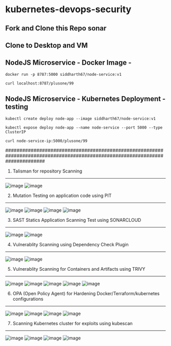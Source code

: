 # kubernetes-devops-security

## Fork and Clone this Repo  sonar

## Clone to Desktop and VM

## NodeJS Microservice - Docker Image -
`docker run -p 8787:5000 siddharth67/node-service:v1`

`curl localhost:8787/plusone/99`
 
## NodeJS Microservice - Kubernetes Deployment - testing
`kubectl create deploy node-app --image siddharth67/node-service:v1`

`kubectl expose deploy node-app --name node-service --port 5000 --type ClusterIP`

`curl node-service-ip:5000/plusone/99`

##############################################################################################################################
1) Talisman for repository Scanning
_____________________________________________________________________________________________________________________________
![image](https://user-images.githubusercontent.com/95608758/225016011-e1f6dbd5-8ab4-4c5f-b287-ef1d7b1cf4f5.png)
![image](https://user-images.githubusercontent.com/95608758/225016080-9beb7bf1-7073-4741-888c-a948033a1634.png)


2) Mutation Testing on application code using  PIT
_____________________________________________________________________________________________________________________________
![image](https://user-images.githubusercontent.com/95608758/225016341-dc39b4c0-3cd0-41e8-b717-20de01cb0472.png)
![image](https://user-images.githubusercontent.com/95608758/225016376-214d27e5-e33a-4182-9891-00df352c3ca9.png)
![image](https://user-images.githubusercontent.com/95608758/225016416-befefaf6-afe8-4089-8669-0dc49f68a6f5.png)
![image](https://user-images.githubusercontent.com/95608758/225016466-100fd30d-eaae-4056-b75f-3ef2ce99fe34.png)

3) SAST Statics Application Scanning Test using SONARCLOUD
_____________________________________________________________________________________________________________________________
![image](https://user-images.githubusercontent.com/95608758/225016905-d51e565a-93df-4652-a68a-d00af76790d7.png)
![image](https://user-images.githubusercontent.com/95608758/225016959-24f4d85a-26a2-45e9-ab43-07099d28c5b4.png)

4) Vulnerablity Scanning using Dependency Check Plugin 
_____________________________________________________________________________________________________________________________
![image](https://user-images.githubusercontent.com/95608758/225017318-7a15c775-0ef7-44a5-b55f-97949fb0ea46.png)
![image](https://user-images.githubusercontent.com/95608758/225017342-8c9a6788-b05b-46a5-a551-4ef2c99859ba.png)

5) Vulnerablity Scanning for Containers and Artifacts using TRIVY
_____________________________________________________________________________________________________________________________
![image](https://user-images.githubusercontent.com/95608758/225017672-9aa5b8e3-dab0-45a4-ba8c-f3bb8930980e.png)
![image](https://user-images.githubusercontent.com/95608758/225017698-544d336e-058d-4486-a88d-30db319ab71a.png)
![image](https://user-images.githubusercontent.com/95608758/225017722-3e3707d1-72f9-470b-ba19-7dd8c5c6ec67.png)
![image](https://user-images.githubusercontent.com/95608758/225017750-f4bdf784-57b6-4bf3-8104-a4ffb5b634ea.png)
![image](https://user-images.githubusercontent.com/95608758/225017766-05edddef-f24c-4002-bc2a-e9a34e0497a8.png)

6) OPA (Open Policy Agent) for Hardening Docker/Terraform/kubernetes configurations
_____________________________________________________________________________________________________________________________
![image](https://user-images.githubusercontent.com/95608758/225018285-1490798f-d2a4-469b-8c80-12ae50e36862.png)
![image](https://user-images.githubusercontent.com/95608758/225018324-30cc0edb-f5f6-42ff-b461-033ee9d41358.png)
![image](https://user-images.githubusercontent.com/95608758/225018414-29236625-98e2-431d-8f95-40f489d8cdae.png)
![image](https://user-images.githubusercontent.com/95608758/225018502-424190e3-bc4c-4a0b-b61d-3d6f75264925.png)

7) Scanning Kubernetes cluster for exploits using kubescan 
_____________________________________________________________________________________________________________________________
![image](https://user-images.githubusercontent.com/95608758/225018877-931158a2-f919-4922-bdee-7463a839bda3.png)
![image](https://user-images.githubusercontent.com/95608758/225018917-1b77da73-767f-478e-ae9e-10ca863a421c.png)
![image](https://user-images.githubusercontent.com/95608758/225018986-e0cc36b4-0093-4909-8353-38665917d836.png)
![image](https://user-images.githubusercontent.com/95608758/225019020-4bfba3e6-0e23-4f48-b50e-9305a4074778.png)




